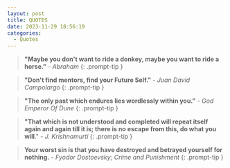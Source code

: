 ```yaml
---
layout: post
title: QUOTES
date: 2023-11-29 18:56:19
categories:
  - Quotes
---
```


> **"Maybe you don't want to ride a donkey, maybe you want to ride a horse."** - *Abraham*
{: .prompt-tip }

> **"Don't find mentors, find your Future Self."** - *Juan David Campolargo*
{: .prompt-tip }

> **"The only past which endures lies wordlessly within you."** - *God Emperor Of Dune*
{: .prompt-tip }

> **"That which is not understood and completed will repeat itself again and again till it is; there is no escape from this, do what you will**." - *J. Krishnamurti*
{: .prompt-tip }

> **Your worst sin is that you have destroyed and betrayed yourself for nothing.** - *Fyodor Dostoevsky; Crime and Punishment*
{: .prompt-tip }